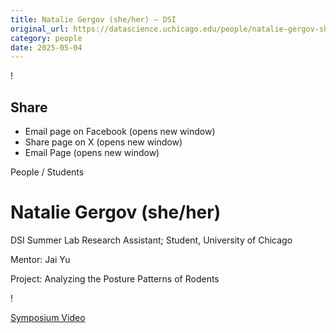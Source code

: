 ```yaml
---
title: Natalie Gergov (she/her) – DSI
original_url: https://datascience.uchicago.edu/people/natalie-gergov-she-her
category: people
date: 2025-05-04
---
```


<!-- Table-like structure detected -->

!

## Share

* Email page on Facebook (opens new window)
* Share page on X (opens new window)
* Email Page (opens new window)

<!-- Table-like structure detected -->

People / Students

# Natalie Gergov (she/her)

DSI Summer Lab Research Assistant; Student, University of Chicago

Mentor: Jai Yu

Project: Analyzing the Posture Patterns of Rodents

!

[Symposium Video](https://youtu.be/mFve4ra1Y_E)